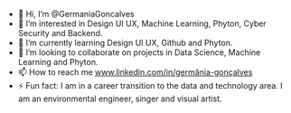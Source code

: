 - 👋 Hi, I’m @GermaniaGoncalves
- 👀 I’m interested in Design UI UX, Machine Learning, Phyton, Cyber Security and Backend.
- 🌱 I’m currently learning Design UI UX, Github and Phyton.
- 💞️ I’m looking to collaborate on projects in Data Science, Machine Learning and Phyton.
- 📫 How to reach me www.linkedin.com/in/germânia-gonçalves
- ⚡ Fun fact: I am in a career transition to the data and technology area. I am an environmental engineer, singer and visual artist.

<!---
GermaniaGoncalves/GermaniaGoncalves is a ✨ special ✨ repository because its `README.md` (this file) appears on your GitHub profile.
You can click the Preview link to take a look at your changes.
--->
